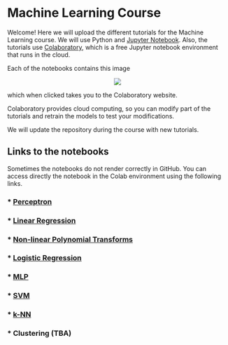 # Machine Learning Course

Welcome! Here we will upload the different tutorials for the Machine Learning course. 
We will use Python and [Jupyter Notebook](https://jupyter.org/). Also, the tutorials use [Colaboratory](https://colab.research.google.com/notebooks/welcome.ipynb), which is a free Jupyter notebook environment that runs in the cloud. 

Each of the notebooks contains this image

<p align="center">
<img src ="https://camo.githubusercontent.com/52feade06f2fecbf006889a904d221e6a730c194/68747470733a2f2f636f6c61622e72657365617263682e676f6f676c652e636f6d2f6173736574732f636f6c61622d62616467652e737667" />
</p>

which when clicked takes you to the Colaboratory website. 

Colaboratory provides cloud computing, so you can modify part of the tutorials and retrain the models to test your modifications. 

We will update the repository during the course with new tutorials.

## Links to the notebooks
Sometimes the notebooks do not render correctly in GitHub. You can access directly the notebook in the Colab environment using the following links.

### * [Perceptron](https://colab.research.google.com/github/MatchLab-Imperial/machine-learning-course/blob/main/ML_Perceptron_learning_algorithm.ipynb)

###  * [Linear Regression](https://colab.research.google.com/github/MatchLab-Imperial/machine-learning-course/blob/main/ML_Linear_Regression.ipynb)

###  * [Non-linear Polynomial Transforms](https://colab.research.google.com/github/MatchLab-Imperial/machine-learning-course/blob/main/ML_non_linear_predictors.ipynb)
  
### * [Logistic Regression](https://colab.research.google.com/github/MatchLab-Imperial/machine-learning-course/blob/main/ML_Logistic_Regression_.ipynb)

### * [MLP](https://colab.research.google.com/github/MatchLab-Imperial/machine-learning-course/blob/main/ML_MLP.ipynb)
  
### * [SVM](https://colab.research.google.com/github/MatchLab-Imperial/machine-learning-course/blob/main/ML_SVM_.ipynb)
  
### * [k-NN](https://colab.research.google.com/github/MatchLab-Imperial/machine-learning-course/blob/main/ML_kNN.ipynb)
  
### * Clustering (TBA)
